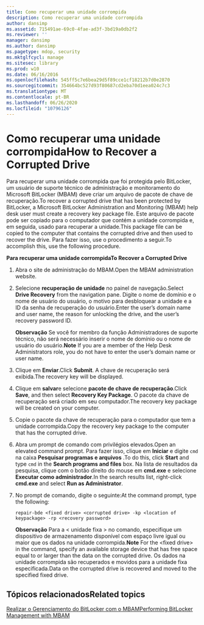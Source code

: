 ```yaml
---
title: Como recuperar uma unidade corrompida
description: Como recuperar uma unidade corrompida
author: dansimp
ms.assetid: 715491ae-69c0-4fae-ad3f-3bd19a0db2f2
ms.reviewer: ''
manager: dansimp
ms.author: dansimp
ms.pagetype: mdop, security
ms.mktglfcycl: manage
ms.sitesec: library
ms.prod: w10
ms.date: 06/16/2016
ms.openlocfilehash: 545ff5c7e6bea29d5f89cce1cf18212b7d0e2870
ms.sourcegitcommit: 354664bc527d93f80687cd2eba70d1eea024c7c3
ms.translationtype: MT
ms.contentlocale: pt-BR
ms.lasthandoff: 06/26/2020
ms.locfileid: "10796126"
---
```

# <span data-ttu-id="8bdb3-103">Como recuperar uma unidade corrompida</span><span class="sxs-lookup"><span data-stu-id="8bdb3-103">How to Recover a Corrupted Drive</span></span>


<span data-ttu-id="8bdb3-104">Para recuperar uma unidade corrompida que foi protegida pelo BitLocker, um usuário de suporte técnico de administração e monitoramento do Microsoft BitLocker (MBAM) deve criar um arquivo de pacote de chave de recuperação.</span><span class="sxs-lookup"><span data-stu-id="8bdb3-104">To recover a corrupted drive that has been protected by BitLocker, a Microsoft BitLocker Administration and Monitoring (MBAM) help desk user must create a recovery key package file.</span></span> <span data-ttu-id="8bdb3-105">Este arquivo de pacote pode ser copiado para o computador que contém a unidade corrompida e, em seguida, usado para recuperar a unidade.</span><span class="sxs-lookup"><span data-stu-id="8bdb3-105">This package file can be copied to the computer that contains the corrupted drive and then used to recover the drive.</span></span> <span data-ttu-id="8bdb3-106">Para fazer isso, use o procedimento a seguir.</span><span class="sxs-lookup"><span data-stu-id="8bdb3-106">To accomplish this, use the following procedure.</span></span>

**<span data-ttu-id="8bdb3-107">Para recuperar uma unidade corrompida</span><span class="sxs-lookup"><span data-stu-id="8bdb3-107">To Recover a Corrupted Drive</span></span>**

1.  <span data-ttu-id="8bdb3-108">Abra o site de administração do MBAM.</span><span class="sxs-lookup"><span data-stu-id="8bdb3-108">Open the MBAM administration website.</span></span>

2.  <span data-ttu-id="8bdb3-109">Selecione **recuperação de unidade** no painel de navegação.</span><span class="sxs-lookup"><span data-stu-id="8bdb3-109">Select **Drive Recovery** from the navigation pane.</span></span> <span data-ttu-id="8bdb3-110">Digite o nome de domínio e o nome de usuário do usuário, o motivo para desbloquear a unidade e a ID da senha de recuperação do usuário.</span><span class="sxs-lookup"><span data-stu-id="8bdb3-110">Enter the user’s domain name and user name, the reason for unlocking the drive, and the user’s recovery password ID.</span></span>

    <span data-ttu-id="8bdb3-111">**Observação**  Se você for membro da função Administradores de suporte técnico, não será necessário inserir o nome de domínio ou o nome de usuário do usuário.</span><span class="sxs-lookup"><span data-stu-id="8bdb3-111">**Note** If you are a member of the Help Desk Administrators role, you do not have to enter the user’s domain name or user name.</span></span>

     

3.  <span data-ttu-id="8bdb3-112">Clique em **Enviar**.</span><span class="sxs-lookup"><span data-stu-id="8bdb3-112">Click **Submit**.</span></span> <span data-ttu-id="8bdb3-113">A chave de recuperação será exibida.</span><span class="sxs-lookup"><span data-stu-id="8bdb3-113">The recovery key will be displayed.</span></span>

4.  <span data-ttu-id="8bdb3-114">Clique em **salvar**e selecione **pacote de chave de recuperação**.</span><span class="sxs-lookup"><span data-stu-id="8bdb3-114">Click **Save**, and then select **Recovery Key Package**.</span></span> <span data-ttu-id="8bdb3-115">O pacote da chave de recuperação será criado em seu computador.</span><span class="sxs-lookup"><span data-stu-id="8bdb3-115">The recovery key package will be created on your computer.</span></span>

5.  <span data-ttu-id="8bdb3-116">Copie o pacote da chave de recuperação para o computador que tem a unidade corrompida.</span><span class="sxs-lookup"><span data-stu-id="8bdb3-116">Copy the recovery key package to the computer that has the corrupted drive.</span></span>

6.  <span data-ttu-id="8bdb3-117">Abra um prompt de comando com privilégios elevados.</span><span class="sxs-lookup"><span data-stu-id="8bdb3-117">Open an elevated command prompt.</span></span> <span data-ttu-id="8bdb3-118">Para fazer isso, clique em **Iniciar** e digite `cmd` na caixa **Pesquisar programas e arquivos** .</span><span class="sxs-lookup"><span data-stu-id="8bdb3-118">To do this, click **Start** and type `cmd` in the **Search programs and files** box.</span></span> <span data-ttu-id="8bdb3-119">Na lista de resultados da pesquisa, clique com o botão direito do mouse em **cmd.exe** e selecione **Executar como administrador**.</span><span class="sxs-lookup"><span data-stu-id="8bdb3-119">In the search results list, right-click **cmd.exe** and select **Run as Administrator**.</span></span>

7.  <span data-ttu-id="8bdb3-120">No prompt de comando, digite o seguinte:</span><span class="sxs-lookup"><span data-stu-id="8bdb3-120">At the command prompt, type the following:</span></span>

    `repair-bde <fixed drive> <corrupted drive> -kp <location of keypackage> -rp <recovery password>`

    <span data-ttu-id="8bdb3-121">**Observação**  Para a &lt; unidade fixa &gt; no comando, especifique um dispositivo de armazenamento disponível com espaço livre igual ou maior que os dados na unidade corrompida.</span><span class="sxs-lookup"><span data-stu-id="8bdb3-121">**Note** For the &lt;fixed drive&gt; in the command, specify an available storage device that has free space equal to or larger than the data on the corrupted drive.</span></span> <span data-ttu-id="8bdb3-122">Os dados na unidade corrompida são recuperados e movidos para a unidade fixa especificada.</span><span class="sxs-lookup"><span data-stu-id="8bdb3-122">Data on the corrupted drive is recovered and moved to the specified fixed drive.</span></span>

     

## <span data-ttu-id="8bdb3-123">Tópicos relacionados</span><span class="sxs-lookup"><span data-stu-id="8bdb3-123">Related topics</span></span>


[<span data-ttu-id="8bdb3-124">Realizar o Gerenciamento do BitLocker com o MBAM</span><span class="sxs-lookup"><span data-stu-id="8bdb3-124">Performing BitLocker Management with MBAM</span></span>](performing-bitlocker-management-with-mbam.md)

 

 





